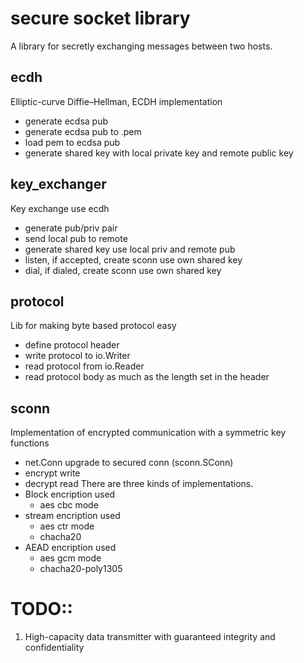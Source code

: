 # secure socket library
A library for secretly exchanging messages between two hosts.

## ecdh
Elliptic-curve Diffie–Hellman, ECDH implementation   
 - generate ecdsa pub
 - generate ecdsa pub to .pem
 - load pem to ecdsa pub
 - generate shared key with local private key and remote public key
 
## key_exchanger
Key exchange use ecdh   
 - generate pub/priv pair
 - send local pub to remote
 - generate shared key use local priv and remote pub
 - listen, if accepted, create sconn use own shared key
 - dial, if dialed, create sconn use own shared key

## protocol
Lib for making byte based protocol easy   
 - define protocol header
 - write protocol to io.Writer
 - read protocol from io.Reader
 - read protocol body as much as the length set in the header

## sconn
Implementation of encrypted communication with a symmetric key   
functions
 - net.Conn upgrade to secured conn (sconn.SConn)
 - encrypt write
 - decrypt read
There are three kinds of implementations.   
 - Block encription used
   - aes cbc mode
 - stream encription used
   - aes ctr mode
   - chacha20
 - AEAD encription used
   - aes gcm mode
   - chacha20-poly1305

# TODO::   
 1. High-capacity data transmitter with guaranteed integrity and confidentiality
